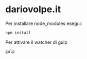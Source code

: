 # dariovolpe.it

Per installare node_modules esegui:
```
npm install
```

Per attivare il watcher di gulp
```
gulp
```
